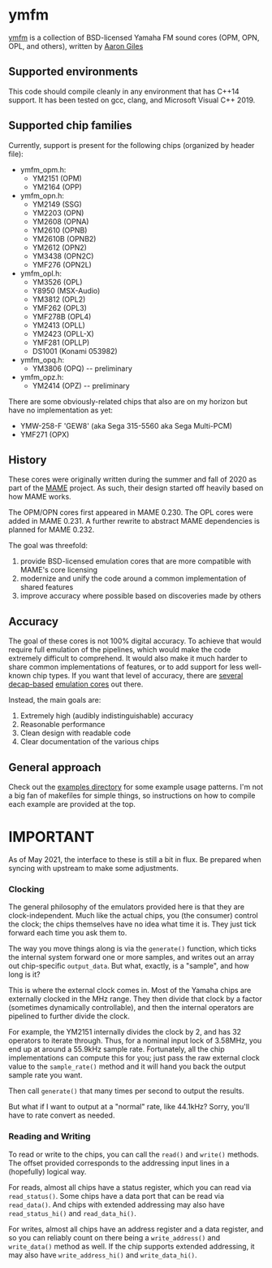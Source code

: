 # ymfm

[ymfm](https://github.com/aaronsgiles/ymfm) is a collection of BSD-licensed Yamaha FM sound cores (OPM, OPN, OPL, and others), written by [Aaron Giles](https://aarongiles.com)

## Supported environments

This code should compile cleanly in any environment that has C++14 support.
It has been tested on gcc, clang, and Microsoft Visual C++ 2019.

## Supported chip families

Currently, support is present for the following chips (organized by header file):

* ymfm_opm.h:
	* YM2151 (OPM)
	* YM2164 (OPP)
* ymfm_opn.h:
	* YM2149 (SSG)
	* YM2203 (OPN)
	* YM2608 (OPNA)
	* YM2610 (OPNB)
	* YM2610B (OPNB2)
	* YM2612 (OPN2)
	* YM3438 (OPN2C)
	* YMF276 (OPN2L)
* ymfm_opl.h:
	* YM3526 (OPL)
	* Y8950 (MSX-Audio)
	* YM3812 (OPL2)
	* YMF262 (OPL3)
	* YMF278B (OPL4)
	* YM2413 (OPLL)
	* YM2423 (OPLL-X)
	* YMF281 (OPLLP)
	* DS1001 (Konami 053982)
* ymfm_opq.h:
	* YM3806 (OPQ) -- preliminary
* ymfm_opz.h:
	* YM2414 (OPZ) -- preliminary

There are some obviously-related chips that also are on my horizon but have no implementation as yet:

* YMW-258-F 'GEW8' (aka Sega 315-5560 aka Sega Multi-PCM)
* YMF271 (OPX)

## History

These cores were originally written during the summer and fall of 2020 as part of the [MAME](https://mamedev.org/) project.
As such, their design started off heavily based on how MAME works.

The OPM/OPN cores first appeared in MAME 0.230.
The OPL cores were added in MAME 0.231.
A further rewrite to abstract MAME dependencies is planned for MAME 0.232.

The goal was threefold:
1. provide BSD-licensed emulation cores that are more compatible with MAME's core licensing
1. modernize and unify the code around a common implementation of shared features
1. improve accuracy where possible based on discoveries made by others

## Accuracy

The goal of these cores is not 100% digital accuracy.
To achieve that would require full emulation of the pipelines, which would make the code extremely difficult to comprehend.
It would also make it much harder to share common implementations of features, or to add support for less well-known chip types.
If you want that level of accuracy, there are [several](https://github.com/nukeykt/Nuked-OPN2) [decap-based](https://github.com/nukeykt/Nuked-OPM) [emulation cores](https://github.com/nukeykt/Nuked-OPLL) out there.

Instead, the main goals are:
1. Extremely high (audibly indistinguishable) accuracy
1. Reasonable performance
1. Clean design with readable code
1. Clear documentation of the various chips

## General approach

Check out the [examples directory](https://github.com/aaronsgiles/ymfm/tree/main/examples) for some example usage patterns.
I'm not a big fan of makefiles for simple things, so instructions on how to compile each example are provided at the top.

# IMPORTANT

As of May 2021, the interface to these is still a bit in flux.
Be prepared when syncing with upstream to make some adjustments.

### Clocking

The general philosophy of the emulators provided here is that they are clock-independent.
Much like the actual chips, you (the consumer) control the clock; the chips themselves have no idea what time it is.
They just tick forward each time you ask them to.

The way you move things along is via the `generate()` function, which ticks the internal system forward one or more samples, and writes out an array out chip-specific `output_data`.
But what, exactly, is a "sample", and how long is it?

This is where the external clock comes in.
Most of the Yamaha chips are externally clocked in the MHz range.
They then divide that clock by a factor (sometimes dynamically controllable), and then the internal operators are pipelined to further divide the clock.

For example, the YM2151 internally divides the clock by 2, and has 32 operators to iterate through.
Thus, for a nominal input lock of 3.58MHz, you end up at around a 55.9kHz sample rate.
Fortunately, all the chip implementations can compute this for you; just pass the raw external clock value to the `sample_rate()` method and it will hand you back the output sample rate you want.

Then call `generate()` that many times per second to output the results.

But what if I want to output at a "normal" rate, like 44.1kHz?
Sorry, you'll have to rate convert as needed.

### Reading and Writing

To read or write to the chips, you can call the `read()` and `write()` methods.
The offset provided corresponds to the addressing input lines in a (hopefully) logical way.

For reads, almost all chips have a status register, which you can read via `read_status()`.
Some chips have a data port that can be read via `read_data()`.
And chips with extended addressing may also have `read_status_hi()` and `read_data_hi()`.

For writes, almost all chips have an address register and a data register, and so you can reliably count on there being a `write_address()` and `write_data()` method as well.
If the chip supports extended addressing, it may also have `write_address_hi()` and `write_data_hi()`.

